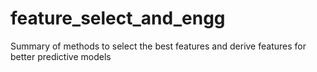 # feature_select_and_engg
Summary of methods to select the best features and derive features for better predictive models
